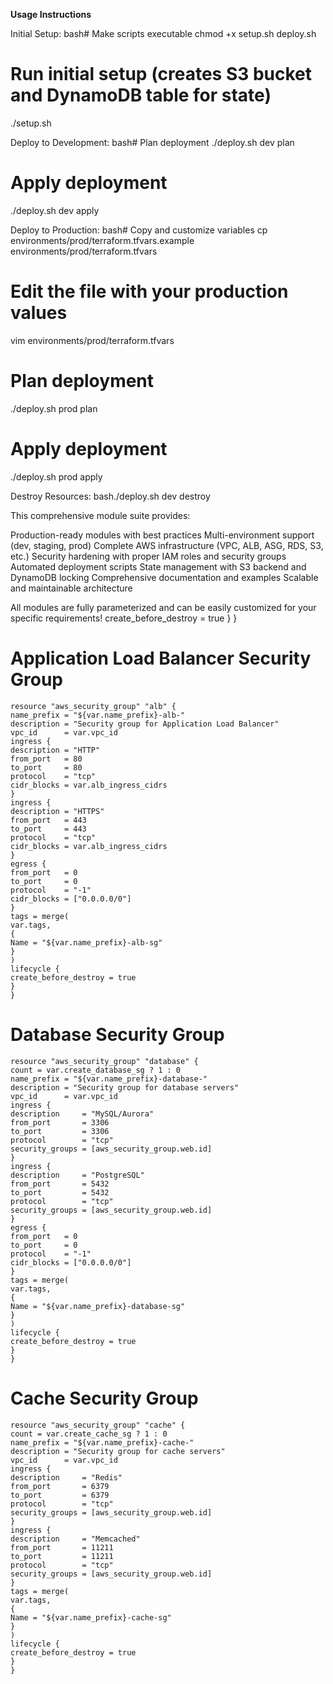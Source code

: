 **Usage Instructions**

Initial Setup:
bash# Make scripts executable
chmod +x setup.sh deploy.sh

# Run initial setup (creates S3 bucket and DynamoDB table for state)
./setup.sh

Deploy to Development:
bash# Plan deployment
./deploy.sh dev plan

# Apply deployment
./deploy.sh dev apply

Deploy to Production:
bash# Copy and customize variables
cp environments/prod/terraform.tfvars.example environments/prod/terraform.tfvars

# Edit the file with your production values
vim environments/prod/terraform.tfvars

# Plan deployment
./deploy.sh prod plan

# Apply deployment
./deploy.sh prod apply

Destroy Resources:
bash./deploy.sh dev destroy

This comprehensive module suite provides:

Production-ready modules with best practices
Multi-environment support (dev, staging, prod)
Complete AWS infrastructure (VPC, ALB, ASG, RDS, S3, etc.)
Security hardening with proper IAM roles and security groups
Automated deployment scripts
State management with S3 backend and DynamoDB locking
Comprehensive documentation and examples
Scalable and maintainable architecture

All modules are fully parameterized and can be easily customized for your specific requirements!
create_before_destroy = true
}
}

# **Application Load Balancer Security Group**

```hcl
resource "aws_security_group" "alb" {
name_prefix = "${var.name_prefix}-alb-"
description = "Security group for Application Load Balancer"
vpc_id      = var.vpc_id
ingress {
description = "HTTP"
from_port   = 80
to_port     = 80
protocol    = "tcp"
cidr_blocks = var.alb_ingress_cidrs
}
ingress {
description = "HTTPS"
from_port   = 443
to_port     = 443
protocol    = "tcp"
cidr_blocks = var.alb_ingress_cidrs
}
egress {
from_port   = 0
to_port     = 0
protocol    = "-1"
cidr_blocks = ["0.0.0.0/0"]
}
tags = merge(
var.tags,
{
Name = "${var.name_prefix}-alb-sg"
}
)
lifecycle {
create_before_destroy = true
}
}
```

# **Database Security Group**

```hcl
resource "aws_security_group" "database" {
count = var.create_database_sg ? 1 : 0
name_prefix = "${var.name_prefix}-database-"
description = "Security group for database servers"
vpc_id      = var.vpc_id
ingress {
description     = "MySQL/Aurora"
from_port       = 3306
to_port         = 3306
protocol        = "tcp"
security_groups = [aws_security_group.web.id]
}
ingress {
description     = "PostgreSQL"
from_port       = 5432
to_port         = 5432
protocol        = "tcp"
security_groups = [aws_security_group.web.id]
}
egress {
from_port   = 0
to_port     = 0
protocol    = "-1"
cidr_blocks = ["0.0.0.0/0"]
}
tags = merge(
var.tags,
{
Name = "${var.name_prefix}-database-sg"
}
)
lifecycle {
create_before_destroy = true
}
}
```

# **Cache Security Group**

```hcl
resource "aws_security_group" "cache" {
count = var.create_cache_sg ? 1 : 0
name_prefix = "${var.name_prefix}-cache-"
description = "Security group for cache servers"
vpc_id      = var.vpc_id
ingress {
description     = "Redis"
from_port       = 6379
to_port         = 6379
protocol        = "tcp"
security_groups = [aws_security_group.web.id]
}
ingress {
description     = "Memcached"
from_port       = 11211
to_port         = 11211
protocol        = "tcp"
security_groups = [aws_security_group.web.id]
}
tags = merge(
var.tags,
{
Name = "${var.name_prefix}-cache-sg"
}
)
lifecycle {
create_before_destroy = true
}
}
```
